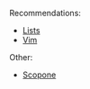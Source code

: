 Recommendations:

* [Lists](recommendations/lists.html)
* [Vim](recommendations/vim.html)

Other:

* [Scopone](scopone.html)